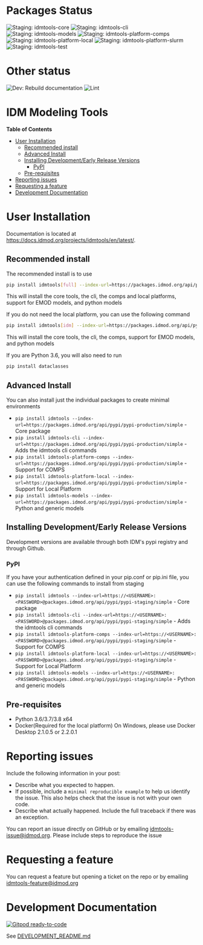# Packages Status
![Staging: idmtools-core](https://github.com/InstituteforDiseaseModeling/idmtools/workflows/Staging:%20idmtools-core/badge.svg?branch=dev)
![Staging: idmtools-cli](https://github.com/InstituteforDiseaseModeling/idmtools/workflows/Staging:%20idmtools-cli/badge.svg?branch=dev)
![Staging: idmtools-models](https://github.com/InstituteforDiseaseModeling/idmtools/workflows/Staging:%20idmtools-models/badge.svg?branch=dev)
![Staging: idmtools-platform-comps](https://github.com/InstituteforDiseaseModeling/idmtools/workflows/Staging:%20idmtools-platform-comps/badge.svg?branch=dev)
![Staging: idmtools-platform-local](https://github.com/InstituteforDiseaseModeling/idmtools/workflows/Staging:%20idmtools-platform-local/badge.svg?branch=dev)
![Staging: idmtools-platform-slurm](https://github.com/InstituteforDiseaseModeling/idmtools/workflows/Staging:%20idmtools-platform-slurm/badge.svg?branch=dev)
![Staging: idmtools-test](https://github.com/InstituteforDiseaseModeling/idmtools/workflows/Staging:%20idmtools-test/badge.svg?branch=dev)

# Other status
![Dev: Rebuild documentation](https://github.com/InstituteforDiseaseModeling/idmtools/workflows/Rebuild%20documentation/badge.svg?branch=dev)
![Lint](https://github.com/InstituteforDiseaseModeling/idmtools/workflows/Lint/badge.svg?branch=dev)

# IDM Modeling Tools

<!-- START doctoc generated TOC please keep comment here to allow auto update -->
<!-- DON'T EDIT THIS SECTION, INSTEAD RE-RUN doctoc TO UPDATE -->
**Table of Contents**

- [User Installation](#user-installation)
  - [Recommended install](#recommended-install)
  - [Advanced Install](#advanced-install)
  - [Installing Development/Early Release Versions](#installing-developmentearly-release-versions)
    - [PyPI](#pypi)
  - [Pre-requisites](#pre-requisites)
- [Reporting issues](#reporting-issues)
- [Requesting a feature](#requesting-a-feature)
- [Development Documentation](#development-documentation)

<!-- END doctoc generated TOC please keep comment here to allow auto update -->

# User Installation

Documentation is located at https://docs.idmod.org/projects/idmtools/en/latest/. 

## Recommended install

The recommended install is to use
```bash
pip install idmtools[full] --index-url=https://packages.idmod.org/api/pypi/pypi-production/simple
```
This will install the core tools, the cli, the comps and local platforms, support for EMOD models, and python models

If you do not need the local platform, you can use the following command
```bash
pip install idmtools[idm] --index-url=https://packages.idmod.org/api/pypi/pypi-production/simple
```
This will install the core tools, the cli, the comps, support for EMOD models, and python models

If you are Python 3.6, you will also need to run
```bash
pip install dataclasses
```
## Advanced Install
You can also install just the individual packages to create minimal environments

- `pip install idmtools --index-url=https://packages.idmod.org/api/pypi/pypi-production/simple` - Core package
- `pip install idmtools-cli --index-url=https://packages.idmod.org/api/pypi/pypi-production/simple` - Adds the idmtools cli commands
- `pip install idmtools-platform-comps --index-url=https://packages.idmod.org/api/pypi/pypi-production/simple` - Support for COMPS
- `pip install idmtools-platform-local --index-url=https://packages.idmod.org/api/pypi/pypi-production/simple` - Support for Local Platform
- `pip install idmtools-models --index-url=https://packages.idmod.org/api/pypi/pypi-production/simple` - Python and generic models

## Installing Development/Early Release Versions

Development versions are available through both IDM's pypi registry and through Github.

### PyPI

If you have your authentication defined in your pip.conf or pip.ini file, you can use the following commands to install from staging
- `pip install idmtools --index-url=https://<USERNAME>:<PASSWORD>@packages.idmod.org/api/pypi/pypi-staging/simple` - Core package
- `pip install idmtools-cli --index-url=https://<USERNAME>:<PASSWORD>@packages.idmod.org/api/pypi/pypi-staging/simple` - Adds the idmtools cli commands
- `pip install idmtools-platform-comps --index-url=https://<USERNAME>:<PASSWORD>@packages.idmod.org/api/pypi/pypi-staging/simple` - Support for COMPS
- `pip install idmtools-platform-local --index-url=https://<USERNAME>:<PASSWORD>@packages.idmod.org/api/pypi/pypi-staging/simple` - Support for Local Platform
- `pip install idmtools-models --index-url=https://<USERNAME>:<PASSWORD>@packages.idmod.org/api/pypi/pypi-staging/simple` - Python and generic models

## Pre-requisites
- Python 3.6/3.7/3.8 x64
- Docker(Required for the local platform)
  On Windows, please use Docker Desktop 2.1.0.5 or 2.2.0.1

# Reporting issues

Include the following information in your post:

-   Describe what you expected to happen.
-   If possible, include a `minimal reproducible example` to help us
    identify the issue. This also helps check that the issue is not with
    your own code.
-   Describe what actually happened. Include the full traceback if there
    was an exception.

You can report an issue directly on GitHub or by emailing [idmtools-issue@idmod.org](mailto:idmtools-issue@idmod.org). Please include steps to reproduce the issue

# Requesting a feature 

You can request a feature but opening a ticket on the repo or by emailing [idmtools-feature@idmod.org](mailto:idmtools-feature@idmod.org)

# Development Documentation

[![Gitpod ready-to-code](https://img.shields.io/badge/Gitpod-ready--to--code-blue?logo=gitpod)](https://gitpod.io/#https://github.com/InstituteforDiseaseModeling/idmtools)

See [DEVELOPMENT_README.md](DEVELOPMENT_README.md)